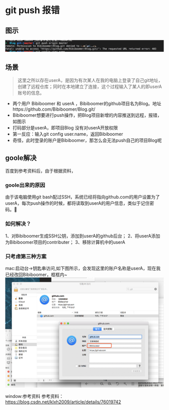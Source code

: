 # git push 报错

## 图示
<img src = "./img/1.png">

## 场景
>这里之所以存在userA，是因为有次某人在我的电脑上登录了自己git地址，创建了远程仓库；同时在本地建立了连接，这个过程输入了某人的即userA账号的信息。<br>
- 两个用户 Bibiboomer 和 userA ，Bibiboomer的github项目名为Blog。地址https://github.com/Bibiboomer/Blog.git/
- Bibiboomer想要进行push操作，把Blog项目新增的内容推送到远程，报错，如图示
- 打码部分是userA，即项目Blog 没有对userA开放权限
- 第一反应：输入git config user.name，返回Bibiboomer
- 奇怪，此时登录的账户是Bibiboomer，那怎么会无法push自己的项目Blog呢

## goole解决
百度到参考资料后，由于根据资料，

### goole出来的原因
由于该电脑使用git bash配过SSH，系统已经将指向github.com的用户设置为了userA，每次push操作的时候，都将读取到userA的用户信息，类似于记住密码。

### 如何解决？ 
1、对Bibiboomer生成SSH公钥，添加到userA的github后台； 
2、将userA添加为Bibiboomer项目的contributer； 
3、移除计算机中的userA

### 只考虑第三种方案
mac:启动台→钥匙串访问,如下图所示，会发现这里的账户名称是userA，现在我已经改回Bibiboomer，框框内~
<img src="./img/2.png">

window:参考资料
参考资料：https://blog.csdn.net/klxh2009/article/details/76019742


